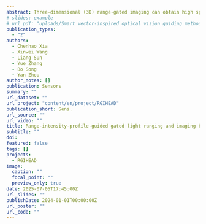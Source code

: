 ```yaml
---
abstract: Three-dimensional (3D) range-gated imaging can obtain high spatial resolution intensity images as well as pixel-wise depth information. Several algorithms have been developed to recover depth from gated images such as the range-intensity correlation algorithm and deep-learning-based algorithm. The traditional range-intensity correlation algorithm requires specific range-intensity profiles, which are hard to generate, while the existing deep-learning-based algorithm requires large number of real-scene training data. In this work, we propose a method of range-intensity-profile-guided gated light ranging and imaging to recover depth from gated images based on a convolutional neural network. In this method, the range-intensity profile (RIP) of a given gated light ranging and imaging system is obtained to generate synthetic training data from Grand Theft Auto V for our range-intensity ratio and semantic network (RIRS-net). The RIRS-net is mainly trained on synthetic data and fine-tuned with RIP data. The network learns both semantic depth cues and range-intensity depth cues in the synthetic data, and learns accurate range-intensity depth cues in the RIP data. In the evaluation experiments on both a real-scene and synthetic test dataset, our method shows a better result compared to other algorithms.
# slides: example
# url_pdf: "uploads/Smart vector-inspired optical vision guiding method.pdf"
publication_types:
  - "2"
authors:
  - Chenhao Xia
  - Xinwei Wang
  - Liang Sun
  - Yue Zhang
  - Bo Song
  - Yan Zhou
author_notes: []
publication: Sensors
summary: ""
url_dataset: ""
url_project: "content/en/project/RGIHEAD"
publication_short: Sens.
url_source: ""
url_video: ""
title: Range-intensity-profile-guided gated light ranging and imaging based on a convolutional neural network
subtitle: ""
doi: 
featured: false
tags: []
projects:
  - RGIHEAD
image:
  caption: ""
  focal_point: ""
  preview_only: true
date: 2025-07-05T17:45:00Z
url_slides: ""
publishDate: 2024-01-01T00:00:00Z
url_poster: ""
url_code: ""
---
```

